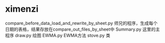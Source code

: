 # ximenzi
compare_before_data_load_and_rewrite_by_sheet.py   师兄的程序，生成每个日期的表格，结果存放在compare_out_files_by_sheet中
Summary.py   这里的主程序
draw.py   绘图
EWMA.py   EWMA方法
stove.py   类
